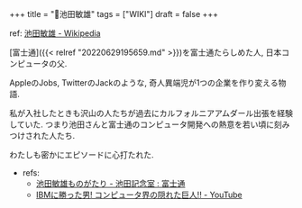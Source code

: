 +++
title = "📝池田敏雄"
tags = ["WIKI"]
draft = false
+++

ref: [池田敏雄 - Wikipedia](https://ja.wikipedia.org/wiki/%E6%B1%A0%E7%94%B0%E6%95%8F%E9%9B%84)

[富士通]({{< relref "20220629195659.md" >}})を富士通たらしめた人, 日本コンピュータの父.

AppleのJobs, TwitterのJackのような, 奇人異端児が1つの企業を作り変える物語.

私が入社したときも沢山の人たちが過去にカルフォルニアアムダール出張を経験していた. つまり池田さんと富士通のコンピュータ開発への熱意を若い頃に刻みつけされた人たち.

わたしも密かにエピソードに心打たれた.

-   refs:
    -   [池田敏雄ものがたり - 池田記念室 : 富士通](https://www.fujitsu.com/jp/about/plus/museum/ikeda/biography/)
    -   [IBMに勝った男! コンピュータ界の隠れた巨人!! - YouTube](https://www.youtube.com/watch?v=18M_DDBYIPI)
